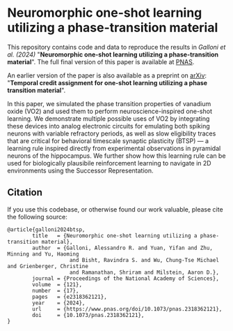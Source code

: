 # Neuromorphic one-shot learning utilizing a phase-transition material

This repository contains code and data to reproduce the results in _Galloni et al. (2024)_ 
"**Neuromorphic one-shot learning utilizing a phase-transition material**". The full final version of this paper is available at 
[PNAS](https://www.pnas.org/doi/10.1073/pnas.2318362121).

An earlier version of the paper is also available as a preprint on [arXiv](https://arxiv.org/abs/2310.00066):
"**Temporal credit assignment for one-shot learning utilizing a phase transition material**".

In this paper, we simulated the phase transition properties of vanadium oxide (VO2) and used them to perform neuroscience-inspired one-shot learning. 
We demonstrate multiple possible uses of VO2 by integrating these devices into analog electronic circuits for emulating both spiking neurons with variable refractory periods, as well as slow eligibility traces that are critical for behavioral timescale synaptic plasticity (BTSP) — a learning rule inspired directly from experimental observations in pyramidal neurons of the hippocampus. We further show how this learning rule can be used for biologically plausibile reinforcement learning to navigate in 2D environments using the Successor Representation.


## Citation
If you use this codebase, or otherwise found our work valuable, please cite the following source:
```
@article{galloni2024btsp,
        title   = {Neuromorphic one-shot learning utilizing a phase-transition material},
        author  = {Galloni, Alessandro R. and Yuan, Yifan and Zhu, Minning and Yu, Haoming 
                    and Bisht, Ravindra S. and Wu, Chung-Tse Michael and Grienberger, Christine 
                    and Ramanathan, Shriram and Milstein, Aaron D.},
        journal = {Proceedings of the National Academy of Sciences},
        volume  = {121},
        number  = {17},
        pages   = {e2318362121},
        year    = {2024},
        url     = {https://www.pnas.org/doi/10.1073/pnas.2318362121},
        doi     = {10.1073/pnas.2318362121},
}
```